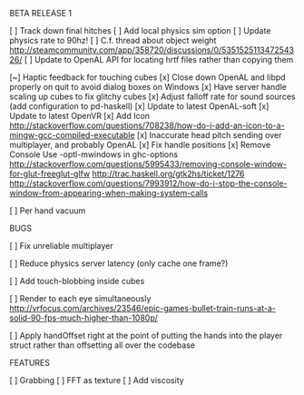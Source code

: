 BETA RELEASE 1

[ ] Track down final hitches
[ ] Add local physics sim option
[ ] Update physics rate to 90hz!
  [ ] C.f. thread about object weight
      http://steamcommunity.com/app/358720/discussions/0/535152511347254326/
[ ] Update to OpenAL API for locating hrtf files rather than copying them

[~] Haptic feedback for touching cubes
[x] Close down OpenAL and libpd properly on quit to avoid dialog boxes on Windows
[x] Have server handle scaling up cubes to fix glitchy cubes
[x] Adjust falloff rate for sound sources (add configuration to pd-haskell)
[x] Update to latest OpenAL-soft
[x] Update to latest OpenVR
[x] Add Icon http://stackoverflow.com/questions/708238/how-do-i-add-an-icon-to-a-mingw-gcc-compiled-executable
[x] Inaccurate head pitch sending over multiplayer, and probably OpenAL
[x] Fix handle positions
[x] Remove Console
      Use -optl-mwindows in ghc-options
      http://stackoverflow.com/questions/5995433/removing-console-window-for-glut-freeglut-glfw
      http://trac.haskell.org/gtk2hs/ticket/1276
      http://stackoverflow.com/questions/7993912/how-do-i-stop-the-console-window-from-appearing-when-making-system-calls

[ ] Per hand vacuum

BUGS

[ ] Fix unreliable multiplayer

[ ] Reduce physics server latency (only cache one frame?)

[ ] Add touch-blobbing inside cubes





[ ] Render to each eye simultaneously
      http://vrfocus.com/archives/23546/epic-games-bullet-train-runs-at-a-solid-90-fps-much-higher-than-1080p/

[ ] Apply handOffset right at the point of putting the hands into the player struct rather than offsetting all over the codebase

FEATURES

[ ] Grabbing
[ ] FFT as texture
[ ] Add viscosity
